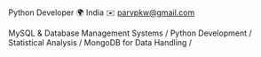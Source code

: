 Python Developer
🌍 India
✉️ parvpkw@gmail.com



MySQL & Database Management Systems /
Python Development /
Statistical Analysis /
MongoDB for Data Handling /
